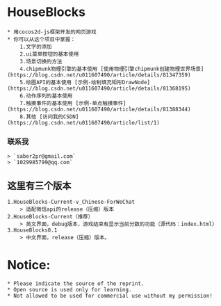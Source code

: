# HouseBlocks
	* 用cocos2d-js框架开发的网页游戏
	* 你可以从这个项目中掌握：
		1.文字的添加
		2.ui菜单按钮的基本使用
		3.场景切换的方法
		4.chipmunk物理引擎的基本使用 [使用物理引擎chipmunk创建物理世界场景](https://blog.csdn.net/u011607490/article/details/81347359)
		5.绘图API的基本使用 [示例-绘制填充矩形DrawNode](https://blog.csdn.net/u011607490/article/details/81368195)
		6.动作序列的基本使用
		7.触摸事件的基本使用 [示例-单点触摸事件](https://blog.csdn.net/u011607490/article/details/81388344)
		8.其他 [访问我的CSDN](https://blog.csdn.net/u011607490/article/list/1)
### 联系我
	> `saber2pr@gmail.com`
	> `1029985799@qq.com`
## 这里有三个版本
	1.HouseBlocks-Current-v_Chinese-ForWeChat
   		> 适配微信api的release（压缩）版本
	2.HouseBlocks-Current（推荐）
		> 英文界面，debug版本，游戏结束有显示当前分数的功能（源代码：index.html）
	3.HouseBlocks0.1
		> 中文界面，release（压缩）版本。
# Notice:
	* Please indicate the source of the reprint.
	* Open source is used only for learning.
	* Not allowed to be used for commercial use without my permission!
